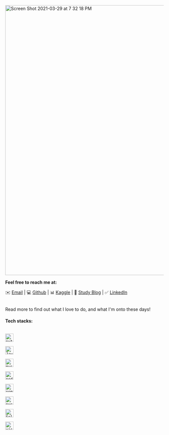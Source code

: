 <img width="859" alt="Screen Shot 2021-03-29 at 7 32 18 PM" src="https://user-images.githubusercontent.com/46921003/112824439-7cb31400-90c5-11eb-8330-1e256ee966c6.png">


**Feel free to reach me at:**

✉️ [Email](mailto:sehwa_ryu@berkeley.edu) | 💻 [Github](https://github.com/sophryu99) | 📊 [Kaggle](https://www.kaggle.com/bigsmile99) | 💾 [Study Blog](https://sophuu.tistory.com/) | ✅ [LinkedIn](https://www.linkedin.com/in/soph-seh-r/)

<br/>
Read more to find out what I love to do, and what I'm onto these days!

#### Tech stacks:
[<code>
<img alt="python" width="26px" src="https://img.icons8.com/color/48/000000/python.png">
</code>](https://www.python.org/)
[<code>
<img alt="Javascript" width="26px" src="https://img.icons8.com/color/48/000000/javascript.png">
</code>](https://www.python.org/)
[<code>
<img alt="mysql" width="26px" src="https://img.icons8.com/color/24/000000/add-database.png">
</code>](https://www.jetbrains.com/pycharm/)
[<code>
<img alt="nodejs" width="26px" src="https://img.icons8.com/color/48/000000/nodejs.png">
</code>](https://www.python.org/)
[<code>
<img alt="npm" width="26px" src="https://img.icons8.com/color/48/000000/npm.png">
</code>](https://www.jetbrains.com/pycharm/)
[<code>
<img alt="pycham" width="26px" src="https://img.icons8.com/color/48/000000/pycharm.png">
</code>](https://www.jetbrains.com/pycharm/)
[<code>
<img alt="Selenium" width="26px" src="https://img.icons8.com/color/48/000000/selenium.png">
</code>](https://www.python.org/)
[<code>
<img alt="visual studio code" width="26px" src="https://img.icons8.com/fluent/240/000000/visual-studio-code-2019.png" />
</code>](https://code.visualstudio.com/)


